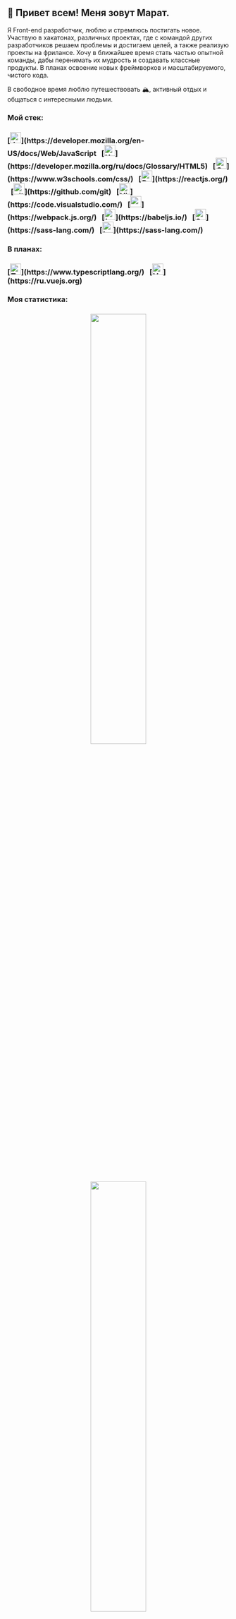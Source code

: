 <h2>👋 Привет всем! Меня зовут Марат.</h2>

Я Front-end разработчик, люблю и стремлюсь постигать новое.
Участвую в хакатонах, различных проектах, где с командой других разработчиков решаем проблемы и достигаем целей, а также реализую проекты на фрилансе.
Хочу в ближайшее время стать частью опытной команды, дабы перенимать их мудрость и создавать классные продукты.
В планах освоение новых фреймворков и масштабируемого, чистого кода.

В свободное время люблю путешествовать 🏔, активный отдых и общаться с интересными людьми.

<h3>Мой стек:<h3>
[<img src="https://img.shields.io/badge/JavaScript-282C34?logo=javascript&logoColor=F7DF1E" alt="JavaScript logo" title="JavaScript" height="25" />](https://developer.mozilla.org/en-US/docs/Web/JavaScript 
&nbsp;
[<img src="https://img.shields.io/badge/HTML5-282C34?logo=html5&logoColor=E34F26" alt="HTML5 logo" title="HTML5" height="25" />](https://developer.mozilla.org/ru/docs/Glossary/HTML5)
&nbsp;
[<img src="https://img.shields.io/badge/CSS3-282C34?logo=css3&logoColor=1572B6" alt="CSS3 logo" title="CSS3" height="25" />](https://www.w3schools.com/css/)
&nbsp;
[<img src="https://img.shields.io/badge/React-282C34?logo=react&logoColor=61DAFB" alt="React logo" title="React Native" height="25" />](https://reactjs.org/)
&nbsp;
[<img src="https://img.shields.io/badge/git-282C34?logo=git&logoColor=F05032" alt="git logo" title="git" height="25" />](https://github.com/git)
&nbsp;
[<img src="https://img.shields.io/badge/VS%20Code-282C34?logo=visual-studio-code&logoColor=007ACC" alt="Visual Studio Code logo" title="Visual Studio Code" height="25" />](https://code.visualstudio.com/)
&nbsp;
[<img src="https://img.shields.io/badge/webpack-282C34?logo=webpack&logoColor=61DAFB" alt="webpack logo" title="webpack" height="25" />](https://webpack.js.org/)
&nbsp;
[<img src="https://img.shields.io/badge/babel-282C34?logo=babel&logoColor=F7DF1E" alt="babel logo" title="babel" height="25" />](https://babeljs.io/)
&nbsp;
[<img src="https://img.shields.io/badge/Sass-282C34?logo=sass&logoColor=CC6699" alt="Sass logo" title="Sass" height="25" />](https://sass-lang.com/)
&nbsp;
[<img src="https://img.shields.io/badge/Less-282C34?logo=less&logoColor=007ACC" alt="Less logo" title="Less" height="25" />](https://sass-lang.com/)
&nbsp;
<h3>В планах:<h3>
[<img src="https://img.shields.io/badge/typescript-282C34?logo=typescript&logoColor=007ACC" alt="TypeScript logo" title="TypeScript" height="25" />](https://www.typescriptlang.org/)
&nbsp;
[<img src="https://img.shields.io/badge/Vue.js-282C34?logo=Vue.js&logoColor=47A248" alt="Vue logo" title="Vue" height="25" />](https://ru.vuejs.org)
&nbsp;

<h3>Моя статистика:<h3>
<p align="center">
    <img height="50%" width="auto" src ="https://github-readme-stats.vercel.app/api?username=kanapinm&hide_border=true&bg_color=00000000&show_icons=true&hide=issues,contribs">
</p>
<p align="center">
    <img height="50%" width="auto" src ="https://github-readme-stats.vercel.app/api/top-langs/?username=kanapinm&layout=compact&hide_border=true&theme=darcula&bg_color=00000000&langs_count=6&hide=jupyter&exclude_repo=Pacman-AI">
</p>

<h3>Мои контакты:<h3>
    <a href="https://t.me/KanapinM" title="Связаться в Telegram">
    <img src="https://img.shields.io/badge/@KanapinM-ffffff?logo=Telegram&logoColor=229ED9" alt="telegram" title="telegram @KanapinM" height="25" />
    </a>
&nbsp;
    <a href="mailto:kanapinmarat@yandex.ru" title="Связаться по почте">
    <img src="https://img.shields.io/badge/kanapinmarat@yandex.ru-ffffff?logo=usps&logoColor=ff0000" alt="mail kanapinmarat@yandex.ru" title="mail" height="25" />
    </a>
&nbsp;
